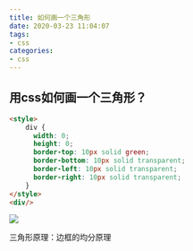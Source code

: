 ```yaml
---
title: 如何画一个三角形
date: 2020-03-23 11:04:07
tags:
- css
categories:
- css
---
```


## 用css如何画一个三角形？

```html
<style>
    div {
      width: 0;
      height: 0;
      border-top: 10px solid green;
      border-bottom: 10px solid transparent;
      border-left: 10px solid transparent;
      border-right: 10px solid transparent;
    }
</style>
<div/>
```

![](image-20200323111030478.png)

 三角形原理：边框的均分原理 